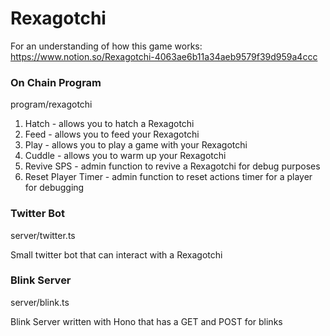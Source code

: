 # Rexagotchi

For an understanding of how this game works: https://www.notion.so/Rexagotchi-4063ae6b11a34aeb9579f39d959a4ccc

### On Chain Program
program/rexagotchi

1. Hatch - allows you to hatch a Rexagotchi
2. Feed - allows you to feed your Rexagotchi
3. Play - allows you to play a game with your Rexagotchi
4. Cuddle - allows you to warm up your Rexagotchi
7. Revive SPS - admin function to revive a Rexagotchi for debug purposes
8. Reset Player Timer - admin function to reset actions timer for a player for debugging

### Twitter Bot
server/twitter.ts

Small twitter bot that can interact with a Rexagotchi

### Blink Server
server/blink.ts

Blink Server written with Hono that has a GET and POST for blinks
